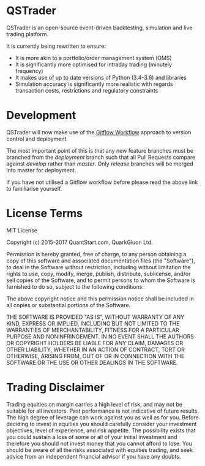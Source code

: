 # QSTrader 

QSTrader is an open-source event-driven backtesting, simulation and live trading platform.

It is currently being rewritten to ensure:

* It is more akin to a portfolio/order management system (OMS)
* It is significantly more optimised for intraday trading (minutely frequency)
* It makes use of up to date versions of Python (3.4-3.6) and libraries
* Simulation accuracy is significantly more realistic with regards transaction costs, restrictions and regulatory constraints

# Development

QSTrader will now make use of the [Gitflow Workflow](https://www.atlassian.com/git/tutorials/comparing-workflows#gitflow-workflow) approach to version control and deployment.

The most important point of this is that any new feature branches must be branched from the *deployment* branch such that all Pull Requests compare against *develop* rather than *master*. Only *release* branches will be merged into master for deployment.

If you have not utilised a Gitflow workflow before please read the above link to familiarise yourself.

# License Terms

MIT License

Copyright (c) 2015-2017 QuantStart.com, QuarkGluon Ltd.

Permission is hereby granted, free of charge, to any person obtaining a copy of this software and associated documentation files (the "Software"), to deal in the Software without restriction, including without limitation the rights to use, copy, modify, merge, publish, distribute, sublicense, and/or sell copies of the Software, and to permit persons to whom the Software is furnished to do so, subject to the following conditions:

The above copyright notice and this permission notice shall be included in all copies or substantial portions of the Software.

THE SOFTWARE IS PROVIDED "AS IS", WITHOUT WARRANTY OF ANY KIND, EXPRESS OR IMPLIED, INCLUDING BUT NOT LIMITED TO THE WARRANTIES OF MERCHANTABILITY, FITNESS FOR A PARTICULAR PURPOSE AND NONINFRINGEMENT. IN NO EVENT SHALL THE AUTHORS OR COPYRIGHT HOLDERS BE LIABLE FOR ANY CLAIM, DAMAGES OR OTHER LIABILITY, WHETHER IN AN ACTION OF CONTRACT, TORT OR OTHERWISE, ARISING FROM, OUT OF OR IN CONNECTION WITH THE SOFTWARE OR THE USE OR OTHER DEALINGS IN THE SOFTWARE.

# Trading Disclaimer

Trading equities on margin carries a high level of risk, and may not be suitable for all investors. Past performance is not indicative of future results. The high degree of leverage can work against you as well as for you. Before deciding to invest in equities you should carefully consider your investment objectives, level of experience, and risk appetite. The possibility exists that you could sustain a loss of some or all of your initial investment and therefore you should not invest money that you cannot afford to lose. You should be aware of all the risks associated with equities trading, and seek advice from an independent financial advisor if you have any doubts.
